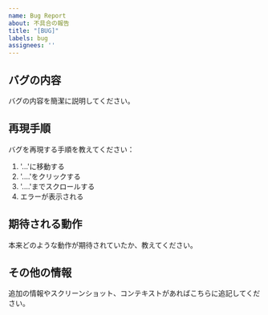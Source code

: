 ```yaml
---
name: Bug Report
about: 不具合の報告
title: "[BUG]"
labels: bug
assignees: ''
---
```


## バグの内容
バグの内容を簡潔に説明してください。

## 再現手順
バグを再現する手順を教えてください：
1. '...'に移動する
2. '....'をクリックする
3. '....'までスクロールする
4. エラーが表示される

## 期待される動作
本来どのような動作が期待されていたか、教えてください。

## その他の情報
追加の情報やスクリーンショット、コンテキストがあればこちらに追記してください。
